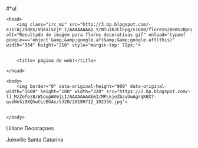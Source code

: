 #*ul
  
  <html  lang="en">
	
	<head> 
		<img class="irc_mi" src="http://3.bp.blogspot.com/-eJ1rAjZ9d8s/VQeai5zjP_I/AAAAAAAAp_Y/NTuiKJClEpg/s1600/flores%2Bem%2Bpng%2Be%2Bhd%2B(1).gif" alt="Resultado de imagem para flores decorativas gif" onload="typeof google==='object'&amp;&amp;google.aft&amp;&amp;google.aft(this)" width="334" height="210" style="margin-top: 72px;">
		
		
		<title> página de web!</title>
		
	</head>

	<body> 
		<img border="0" data-original-height="900" data-original-width="1600" height="180" width="320" src="https://2.bp.blogspot.com/-lJ_MzZefez8/W1oupWVmjLI/AAAAAAAAEmI/MPLkjeZbzvUwAgrqKBX7-qveNnSi9XQhwCLcBGAs/s320/20180712_192356.jpg">
		
		
	</body>
	

</html>
Lilliane Decoraçoes


Joinville                                                        Santa Catarina
